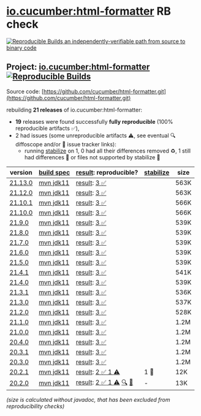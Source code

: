 [io.cucumber:html-formatter](https://central.sonatype.com/artifact/io.cucumber/html-formatter/versions) RB check
=======

[![Reproducible Builds](https://reproducible-builds.org/images/logos/rb.svg) an independently-verifiable path from source to binary code](https://reproducible-builds.org/)

## Project: [io.cucumber:html-formatter](https://central.sonatype.com/artifact/io.cucumber/html-formatter/versions) [![Reproducible Builds](https://img.shields.io/endpoint?url=https://raw.githubusercontent.com/jvm-repo-rebuild/reproducible-central/master/content/io/cucumber/html-formatter/badge.json)](https://github.com/jvm-repo-rebuild/reproducible-central/blob/master/content/io/cucumber/html-formatter/README.md)

Source code: [https://github.com/cucumber/html-formatter.git](https://github.com/cucumber/html-formatter.git)

rebuilding **21 releases** of io.cucumber:html-formatter:
- **19** releases were found successfully **fully reproducible** (100% reproducible artifacts :white_check_mark:),
- 2 had issues (some unreproducible artifacts :warning:, see eventual :mag: diffoscope and/or :memo: issue tracker links):
  - running [stabilize](doc/stabilize.md) on 1, 0 had all their differences removed :recycle:, 1 still had differences :rotating_light: or files not supported by stabilize :no_entry_sign:

| version | [build spec](/BUILDSPEC.md) | [result](https://reproducible-builds.org/docs/jvm/): reproducible? | [stabilize](https://github.com/google/oss-rebuild/blob/main/cmd/stabilize/README.md) | size |
| -- | --------- | ------ | ------ | -- |
| [21.13.0](https://central.sonatype.com/artifact/io.cucumber/html-formatter/21.13.0/pom) | [mvn jdk11](html-formatter-21.13.0.buildspec) | [result](html-formatter-21.13.0.buildinfo): [3 :white_check_mark: ](html-formatter-21.13.0.buildcompare) | | 563K |
| [21.12.0](https://central.sonatype.com/artifact/io.cucumber/html-formatter/21.12.0/pom) | [mvn jdk11](html-formatter-21.12.0.buildspec) | [result](html-formatter-21.12.0.buildinfo): [3 :white_check_mark: ](html-formatter-21.12.0.buildcompare) | | 563K |
| [21.10.1](https://central.sonatype.com/artifact/io.cucumber/html-formatter/21.10.1/pom) | [mvn jdk11](html-formatter-21.10.1.buildspec) | [result](html-formatter-21.10.1.buildinfo): [3 :white_check_mark: ](html-formatter-21.10.1.buildcompare) | | 566K |
| [21.10.0](https://central.sonatype.com/artifact/io.cucumber/html-formatter/21.10.0/pom) | [mvn jdk11](html-formatter-21.10.0.buildspec) | [result](html-formatter-21.10.0.buildinfo): [3 :white_check_mark: ](html-formatter-21.10.0.buildcompare) | | 566K |
| [21.9.0](https://central.sonatype.com/artifact/io.cucumber/html-formatter/21.9.0/pom) | [mvn jdk11](html-formatter-21.9.0.buildspec) | [result](html-formatter-21.9.0.buildinfo): [3 :white_check_mark: ](html-formatter-21.9.0.buildcompare) | | 539K |
| [21.8.0](https://central.sonatype.com/artifact/io.cucumber/html-formatter/21.8.0/pom) | [mvn jdk11](html-formatter-21.8.0.buildspec) | [result](html-formatter-21.8.0.buildinfo): [3 :white_check_mark: ](html-formatter-21.8.0.buildcompare) | | 539K |
| [21.7.0](https://central.sonatype.com/artifact/io.cucumber/html-formatter/21.7.0/pom) | [mvn jdk11](html-formatter-21.7.0.buildspec) | [result](html-formatter-21.7.0.buildinfo): [3 :white_check_mark: ](html-formatter-21.7.0.buildcompare) | | 539K |
| [21.6.0](https://central.sonatype.com/artifact/io.cucumber/html-formatter/21.6.0/pom) | [mvn jdk11](html-formatter-21.6.0.buildspec) | [result](html-formatter-21.6.0.buildinfo): [3 :white_check_mark: ](html-formatter-21.6.0.buildcompare) | | 539K |
| [21.5.0](https://central.sonatype.com/artifact/io.cucumber/html-formatter/21.5.0/pom) | [mvn jdk11](html-formatter-21.5.0.buildspec) | [result](html-formatter-21.5.0.buildinfo): [3 :white_check_mark: ](html-formatter-21.5.0.buildcompare) | | 539K |
| [21.4.1](https://central.sonatype.com/artifact/io.cucumber/html-formatter/21.4.1/pom) | [mvn jdk11](html-formatter-21.4.1.buildspec) | [result](html-formatter-21.4.1.buildinfo): [3 :white_check_mark: ](html-formatter-21.4.1.buildcompare) | | 541K |
| [21.4.0](https://central.sonatype.com/artifact/io.cucumber/html-formatter/21.4.0/pom) | [mvn jdk11](html-formatter-21.4.0.buildspec) | [result](html-formatter-21.4.0.buildinfo): [3 :white_check_mark: ](html-formatter-21.4.0.buildcompare) | | 539K |
| [21.3.1](https://central.sonatype.com/artifact/io.cucumber/html-formatter/21.3.1/pom) | [mvn jdk11](html-formatter-21.3.1.buildspec) | [result](html-formatter-21.3.1.buildinfo): [3 :white_check_mark: ](html-formatter-21.3.1.buildcompare) | | 536K |
| [21.3.0](https://central.sonatype.com/artifact/io.cucumber/html-formatter/21.3.0/pom) | [mvn jdk11](html-formatter-21.3.0.buildspec) | [result](html-formatter-21.3.0.buildinfo): [3 :white_check_mark: ](html-formatter-21.3.0.buildcompare) | | 537K |
| [21.2.0](https://central.sonatype.com/artifact/io.cucumber/html-formatter/21.2.0/pom) | [mvn jdk11](html-formatter-21.2.0.buildspec) | [result](html-formatter-21.2.0.buildinfo): [3 :white_check_mark: ](html-formatter-21.2.0.buildcompare) | | 528K |
| [21.1.0](https://central.sonatype.com/artifact/io.cucumber/html-formatter/21.1.0/pom) | [mvn jdk11](html-formatter-21.1.0.buildspec) | [result](html-formatter-21.1.0.buildinfo): [3 :white_check_mark: ](html-formatter-21.1.0.buildcompare) | | 1.2M |
| [21.0.0](https://central.sonatype.com/artifact/io.cucumber/html-formatter/21.0.0/pom) | [mvn jdk11](html-formatter-21.0.0.buildspec) | [result](html-formatter-21.0.0.buildinfo): [3 :white_check_mark: ](html-formatter-21.0.0.buildcompare) | | 1.2M |
| [20.4.0](https://central.sonatype.com/artifact/io.cucumber/html-formatter/20.4.0/pom) | [mvn jdk11](html-formatter-20.4.0.buildspec) | [result](html-formatter-20.4.0.buildinfo): [3 :white_check_mark: ](html-formatter-20.4.0.buildcompare) | | 1.2M |
| [20.3.1](https://central.sonatype.com/artifact/io.cucumber/html-formatter/20.3.1/pom) | [mvn jdk11](html-formatter-20.3.1.buildspec) | [result](html-formatter-20.3.1.buildinfo): [3 :white_check_mark: ](html-formatter-20.3.1.buildcompare) | | 1.2M |
| [20.3.0](https://central.sonatype.com/artifact/io.cucumber/html-formatter/20.3.0/pom) | [mvn jdk11](html-formatter-20.3.0.buildspec) | [result](html-formatter-20.3.0.buildinfo): [3 :white_check_mark: ](html-formatter-20.3.0.buildcompare) | | 1.2M |
| [20.2.1](https://central.sonatype.com/artifact/io.cucumber/html-formatter/20.2.1/pom) | [mvn jdk11](html-formatter-20.2.1.buildspec) | [result](html-formatter-20.2.1.buildinfo): [2 :white_check_mark:  1 :warning:](html-formatter-20.2.1.buildcompare) | 1 :no_entry_sign: | 12K |
| [20.2.0](https://central.sonatype.com/artifact/io.cucumber/html-formatter/20.2.0/pom) | [mvn jdk11](html-formatter-20.2.0.buildspec) | [result](html-formatter-20.2.0.buildinfo): [2 :white_check_mark:  1 :warning:](html-formatter-20.2.0.buildcompare) [:mag:](html-formatter-20.2.0.diffoscope) [:memo:](https://github.com/cucumber/html-formatter/issues/207) | - | 13K |

<i>(size is calculated without javadoc, that has been excluded from reproducibility checks)</i>
